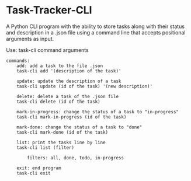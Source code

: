 # Task-Tracker-CLI
A Python CLI program with the ability to store tasks along with their status and description in a .json file using a command line that accepts positional arguments as input.

Use:
    task-cli command arguments

    commands:
        add: add a task to the file .json 
        task-cli add '(description of the task)'

        update: update the description of a task
        task-cli update (id of the task) '(new description)'

        delete: delete a task of the .json file
        task-cli delete (id of the task)

        mark-in-progress: change the status of a task to "in-progress"
        task-cli mark-in-progress (id of the task)
        
        mark-done: change the status of a task to "done"
        task-cli mark-done (id of the task)

        list: print the tasks line by line
        task-cli list (filter)
            
            filters: all, done, todo, in-progress

        exit: end program
        task-cli exit
